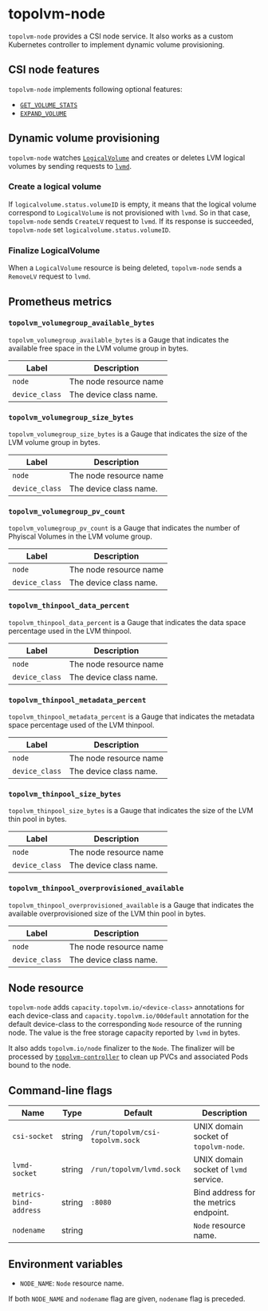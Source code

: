 topolvm-node
============

`topolvm-node` provides a CSI node service.  It also works as a custom
Kubernetes controller to implement dynamic volume provisioning.

CSI node features
-----------------

`topolvm-node` implements following optional features:

- [`GET_VOLUME_STATS`](https://github.com/container-storage-interface/spec/blob/v1.1.0/spec.md#nodegetvolumestats)
- [`EXPAND_VOLUME`](https://github.com/container-storage-interface/spec/blob/v1.1.0/spec.md#nodeexpandvolume)


Dynamic volume provisioning
---------------------------

`topolvm-node` watches [`LogicalVolume`](./crd-logical-volume.md) and creates
or deletes LVM logical volumes by sending requests to [`lvmd`](./lvmd.md).

### Create a logical volume

If `logicalvolume.status.volumeID` is empty,
it means that the logical volume correspond to `LogicalVolume` is not provisioned with `lvmd`.
So in that case, `topolvm-node` sends `CreateLV` request to `lvmd`.
If its response is succeeded, `topolvm-node` set `logicalvolume.status.volumeID`.

### Finalize LogicalVolume

When a `LogicalVolume` resource is being deleted, `topolvm-node` sends
a `RemoveLV` request to `lvmd`.

Prometheus metrics
------------------

### `topolvm_volumegroup_available_bytes`

`topolvm_volumegroup_available_bytes` is a Gauge that indicates the available
free space in the LVM volume group in bytes.

| Label          | Description            |
| -------------- | ---------------------- |
| `node`         | The node resource name |
| `device_class` | The device class name. |

### `topolvm_volumegroup_size_bytes`

`topolvm_volumegroup_size_bytes` is a Gauge that indicates the size of the LVM volume group in bytes.

| Label          | Description            |
| -------------- | ---------------------- |
| `node`         | The node resource name |
| `device_class` | The device class name. |

### `topolvm_volumegroup_pv_count`

`topolvm_volumegroup_pv_count` is a Gauge that indicates the number of Phyiscal Volumes in the LVM volume group.

| Label          | Description            |
| -------------- | ---------------------- |
| `node`         | The node resource name |
| `device_class` | The device class name. |

### `topolvm_thinpool_data_percent`

`topolvm_thinpool_data_percent` is a Gauge that indicates the data space percentage used in the LVM thinpool.

| Label          | Description            |
| -------------- | ---------------------- |
| `node`         | The node resource name |
| `device_class` | The device class name. |


### `topolvm_thinpool_metadata_percent`

`topolvm_thinpool_metadata_percent` is a Gauge that indicates the metadata space percentage used of the LVM thinpool.

| Label          | Description            |
| -------------- | ---------------------- |
| `node`         | The node resource name |
| `device_class` | The device class name. |


### `topolvm_thinpool_size_bytes`

`topolvm_thinpool_size_bytes` is a Gauge that indicates the size of the LVM thin pool in bytes.

| Label          | Description            |
| -------------- | ---------------------- |
| `node`         | The node resource name |
| `device_class` | The device class name. |

### `topolvm_thinpool_overprovisioned_available`

`topolvm_thinpool_overprovisioned_available` is a Gauge that indicates the available overprovisioned size of the LVM thin pool in bytes.

| Label          | Description            |
| -------------- | ---------------------- |
| `node`         | The node resource name |
| `device_class` | The device class name. |

Node resource
-------------

`topolvm-node` adds `capacity.topolvm.io/<device-class>` annotations
for each device-class and `capacity.topolvm.io/00default` annotation 
for the default device-class to the corresponding `Node` resource of the running node.
The value is the free storage capacity reported by `lvmd` in bytes.

It also adds `topolvm.io/node` finalizer to the `Node`.
The finalizer will be processed by [`topolvm-controller`](./topolvm-controller.md)
to clean up PVCs and associated Pods bound to the node.

Command-line flags
------------------

| Name                   | Type   | Default                         | Description                            |
| ---------------------- | ------ | ------------------------------- | -------------------------------------- |
| `csi-socket`           | string | `/run/topolvm/csi-topolvm.sock` | UNIX domain socket of `topolvm-node`.  |
| `lvmd-socket`          | string | `/run/topolvm/lvmd.sock`        | UNIX domain socket of `lvmd` service.  |
| `metrics-bind-address` | string | `:8080`                         | Bind address for the metrics endpoint. |
| `nodename`             | string |                                 | `Node` resource name.                  |

Environment variables
---------------------

- `NODE_NAME`: `Node` resource name.

If both `NODE_NAME` and `nodename` flag are given, `nodename` flag is preceded.
